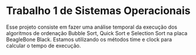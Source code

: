 # Trabalho 1 de Sistemas Operacionais #

Esse projeto consiste em fazer uma análise temporal da execução dos algoritmos de ordenação Bubble Sort, Quick Sort e Selection Sort na placa BeagleBone Black.
Estamos utilizando os métodos time e clock para calcular o tempo de execução.
